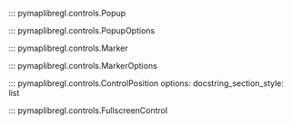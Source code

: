 ::: pymaplibregl.controls.Popup

::: pymaplibregl.controls.PopupOptions

::: pymaplibregl.controls.Marker

::: pymaplibregl.controls.MarkerOptions

::: pymaplibregl.controls.ControlPosition
    options:
        docstring_section_style: list

::: pymaplibregl.controls.FullscreenControl
